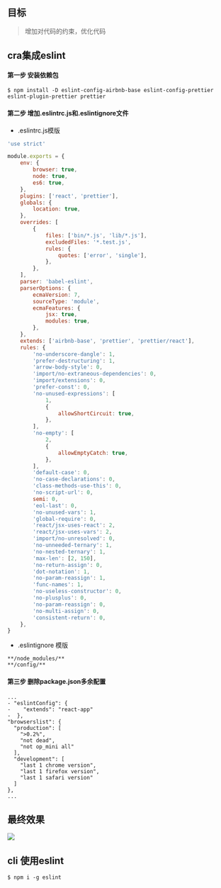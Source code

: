<!--
 * @motto: motto
 * @Author: haichen
 * @Date: 2020-02-13 16:29:39
 * @LastEditors  : haichen
 * @LastEditTime : 2020-02-13 17:25:04
 -->
## 目标
> 增加对代码的约束，优化代码

## cra集成eslint

#### 第一步 安装依赖包
```
$ npm install -D eslint-config-airbnb-base eslint-config-prettier eslint-plugin-prettier prettier
```

#### 第二步 增加.eslintrc.js和.eslintignore文件

- .eslintrc.js模版
```js
'use strict'

module.exports = {
    env: {
        browser: true,
        node: true,
        es6: true,
    },
    plugins: ['react', 'prettier'],
    globals: {
        location: true,
    },
    overrides: [
        {
            files: ['bin/*.js', 'lib/*.js'],
            excludedFiles: '*.test.js',
            rules: {
                quotes: ['error', 'single'],
            },
        },
    ],
    parser: 'babel-eslint',
    parserOptions: {
        ecmaVersion: 7,
        sourceType: 'module',
        ecmaFeatures: {
            jsx: true,
            modules: true,
        },
    },
    extends: ['airbnb-base', 'prettier', 'prettier/react'],
    rules: {
        'no-underscore-dangle': 1,
        'prefer-destructuring': 1,
        'arrow-body-style': 0,
        'import/no-extraneous-dependencies': 0,
        'import/extensions': 0,
        'prefer-const': 0,
        'no-unused-expressions': [
            1,
            {
                allowShortCircuit: true,
            },
        ],
        'no-empty': [
            2,
            {
                allowEmptyCatch: true,
            },
        ],
        'default-case': 0,
        'no-case-declarations': 0,
        'class-methods-use-this': 0,
        'no-script-url': 0,
        semi: 0,
        'eol-last': 0,
        'no-unused-vars': 1,
        'global-require': 0,
        'react/jsx-uses-react': 2,
        'react/jsx-uses-vars': 2,
        'import/no-unresolved': 0,
        'no-unneeded-ternary': 1,
        'no-nested-ternary': 1,
        'max-len': [2, 150],
        'no-return-assign': 0,
        'dot-notation': 1,
        'no-param-reassign': 1,
        'func-names': 1,
        'no-useless-constructor': 0,
        'no-plusplus': 0,
        'no-param-reassign': 0, 
        'no-multi-assign': 0, 
        'consistent-return': 0, 
    },
}
```

- .eslintignore 模版
```
**/node_modules/**
**/config/**
```

#### 第三步 删除package.json多余配置
```
...
- "eslintConfig": {
-    "extends": "react-app"
-  },
"browserslist": {
  "production": [
    ">0.2%",
    "not dead",
    "not op_mini all"
  ],
  "development": [
    "last 1 chrome version",
    "last 1 firefox version",
    "last 1 safari version"
  ]
},
...
```

## 最终效果
![](https://img.kaikeba.com/40717131200202jgdr.png)
## cli 使用eslint
```
$ npm i -g eslint
```